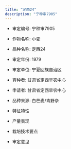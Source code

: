 ```yaml
---
title: "定西24"
description: "宁种审7905"
---
```

* 审定编号:  宁种审7905

*  作物名称:  小麦

*  品种名称:  定西24

*  审定年份:  1979

*  审定单位:  宁夏回族自治区

* 育种者:  甘肃省定西旱农中心

*  申请者:  甘肃省定西旱农中心

*  品种来源:  白芒麦/肯野杂

*  特征特性


*  产量表现


*  栽培技术要点


*  审定意见

